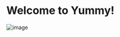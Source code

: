 # **Welcome to Yummy!**
![image](https://github.com/user-attachments/assets/eac7cff6-a091-49f4-bb28-244ff3fba40e)
